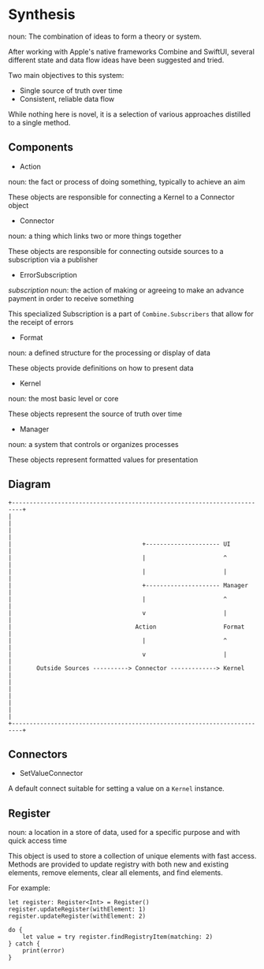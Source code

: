# Synthesis

noun: The combination of ideas to form a theory or system.

After working with Apple's native frameworks Combine and SwiftUI, several different state and data flow ideas have been suggested and tried. 

Two main objectives to this system:
* Single source of truth over time
* Consistent, reliable data flow

While nothing here is novel, it is a selection of various approaches distilled to a single method.

## Components

* Action 

noun: the fact or process of doing something, typically to achieve an aim

These objects are responsible for connecting a Kernel to a Connector object

* Connector 

noun: a thing which links two or more things together

 These objects are responsible for connecting outside sources to a subscription via a publisher

* ErrorSubscription

_subscription_ noun: the action of making or agreeing to make an advance payment in order to receive something

This specialized Subscription is a part of `Combine.Subscribers` that allow for the receipt of errors

* Format

noun: a defined structure for the processing or display of data

These objects provide definitions on how to present data 

* Kernel

noun: the most basic level or core

These objects represent the source of truth over time

* Manager 

noun: a system that controls or organizes processes

These objects represent formatted values for presentation

## Diagram
```
+-------------------------------------------------------------------------+
|                                                                         |
|                                                                         |
|                                     +--------------------- UI           |
|                                     |                      ^            |
|                                     |                      |            |
|                                     +--------------------- Manager      |
|                                     |                      ^            |
|                                     v                      |            |
|                                   Action                   Format       | 
|                                     |                      ^            |
|                                     v                      |            |
|       Outside Sources ----------> Connector -------------> Kernel       |
|                                                                         |
|                                                                         |
|                                                                         |
+-------------------------------------------------------------------------+
```

## Connectors

* SetValueConnector

 A default connect suitable for setting a value on a `Kernel` instance.

## Register

noun: a location in a store of data, used for a specific purpose and with quick access time

This object is used to store a collection of unique elements with fast access. Methods are provided to update registry with both new and existing elements, remove elements, clear all elements, and find elements.

For example:

```
let register: Register<Int> = Register()
register.updateRegister(withElement: 1)
register.updateRegister(withElement: 2)

do {
    let value = try register.findRegistryItem(matching: 2)
} catch {
    print(error)
}
```
